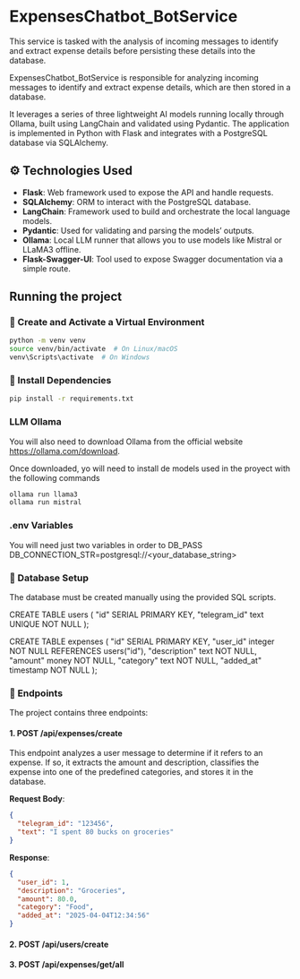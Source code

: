 # ExpensesChatbot_BotService
This service is tasked with the analysis of incoming messages to identify and extract expense details before persisting these details into the database.

ExpensesChatbot_BotService is responsible for analyzing incoming messages to identify and extract expense details, which are then stored in a database.

It leverages a series of three lightweight AI models running locally through Ollama, built using LangChain and validated using Pydantic. The application is implemented in Python with Flask and integrates with a PostgreSQL database via SQLAlchemy.

## ⚙️ Technologies Used

- **Flask**: Web framework used to expose the API and handle requests.
- **SQLAlchemy**: ORM to interact with the PostgreSQL database.
- **LangChain**: Framework used to build and orchestrate the local language models.
- **Pydantic**: Used for validating and parsing the models’ outputs.
- **Ollama**: Local LLM runner that allows you to use models like Mistral or LLaMA3 offline.
- **Flask-Swagger-UI**: Tool used to expose Swagger documentation via a simple route.

## Running the project

### 🐍 Create and Activate a Virtual Environment

```bash
python -m venv venv
source venv/bin/activate  # On Linux/macOS
venv\Scripts\activate  # On Windows
```

### 💾 Install Dependencies

```bash
pip install -r requirements.txt
```

### LLM Ollama
You will also need to download Ollama from the official website https://ollama.com/download.

Once downloaded, yo will need to install de models used in the proyect with the following commands

```bash
ollama run llama3
ollama run mistral
```

### .env Variables
You will need just two variables in order to 
DB_PASS
DB_CONNECTION_STR=postgresql://<your_database_string>

### 🔑 Database Setup

The database must be created manually using the provided SQL scripts.

CREATE TABLE users (
"id" SERIAL PRIMARY KEY,
"telegram_id" text UNIQUE NOT NULL
);

CREATE TABLE expenses (
"id" SERIAL PRIMARY KEY,
"user_id" integer NOT NULL REFERENCES users("id"),
"description" text NOT NULL,
"amount" money NOT NULL,
"category" text NOT NULL,
"added_at" timestamp NOT NULL
);


### 📨 Endpoints

The project contains three endpoints:

#### 1. POST /api/expenses/create

This endpoint analyzes a user message to determine if it refers to an expense. If so, it extracts the amount and description, classifies the expense into one of the predefined categories, and stores it in the database.

**Request Body**:

```json
{
  "telegram_id": "123456",
  "text": "I spent 80 bucks on groceries"
}
```

**Response**:

```json
{
  "user_id": 1,
  "description": "Groceries",
  "amount": 80.0,
  "category": "Food",
  "added_at": "2025-04-04T12:34:56"
}
```

#### 2. POST /api/users/create

#### 3. POST /api/expenses/get/all


